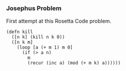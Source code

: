 ### Josephus Problem

First attempt at this Rosetta Code problem.

    (defn kill
      ([n k] (kill n k 0))
      ([n k m]
        (loop [a (+ m 1) m 0]
          (if (> a n)
            m
            (recur (inc a) (mod (+ m k) a))))))
